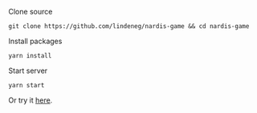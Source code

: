 Clone source

`git clone https://github.com/lindeneg/nardis-game && cd nardis-game`

Install packages

`yarn install`

Start server

`yarn start`

Or try it [here](https://lindeneg.github.io/nardis-ui/).